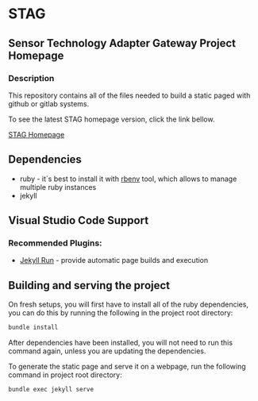 # STAG
## Sensor Technology Adapter Gateway Project Homepage
### Description 

This repository contains all of the files needed to build a static paged with github or gitlab systems. 

To see the latest STAG homepage version, click the link bellow.

[STAG Homepage](https://hahn-schickard.dev-hs.de/software-sollutions/application-engineering/internal/opc_ua_dev_group/gateway-project/homepage/)

## Dependencies

 * ruby - it`s best to install it with [rbenv](https://github.com/rbenv/rbenv#readme) tool, which allows to manage multiple ruby instances
 * jekyll

## Visual Studio Code Support

### Recommended Plugins:
 
 * [Jekyll Run](https://marketplace.visualstudio.com/items?itemName=Dedsec727.jekyll-run) - provide automatic page builds and execution

## Building and serving the project

On fresh setups, you will first have to install all of the ruby dependencies, you can do this by running the following in the project root directory: 

```bash
bundle install
```

After dependencies have been installed, you will not need to run this command again, unless you are updating the dependencies. 

To generate the static page and serve it on a webpage, run the following command in project root directory: 

```bash
bundle exec jekyll serve
```